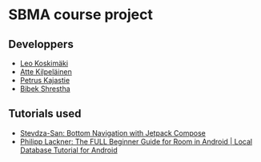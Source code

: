 # SBMA course project


## Developpers
- [Leo Koskimäki](https://github.com/Lekematti)
- [Atte Kilpeläinen](https://github.com/kurjaakoodia)
- [Petrus Kajastie](https://github.com/petruskametropolia)
- [Bibek Shrestha](https://github.com/bekstha)
####


## Tutorials used
- [Stevdza-San: Bottom Navigation with Jetpack Compose](https://www.youtube.com/watch?v=gg-KBGH9T8s)
- [Philipp Lackner: The FULL Beginner Guide for Room in Android | Local Database Tutorial for Android]([https://www.youtube.com/watch?v=gg-KBGH9T8s](https://www.youtube.com/watch?v=bOd3wO0uFr8)https://www.youtube.com/watch?v=bOd3wO0uFr8)
